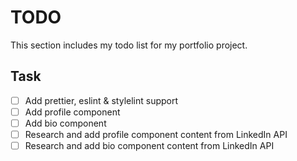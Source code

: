 # TODO

This section includes my todo list for my portfolio project.

## Task

* [ ] Add prettier, eslint & stylelint support
* [ ] Add profile component
* [ ] Add bio component
* [ ] Research and add profile component content from LinkedIn API
* [ ] Research and add bio component content from LinkedIn API
